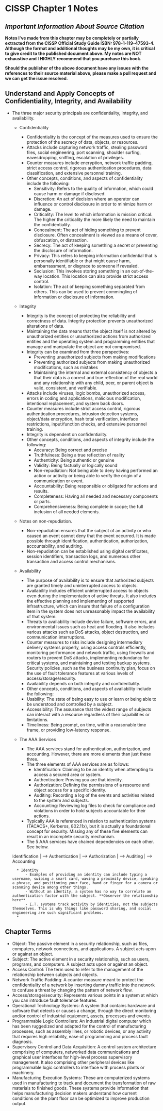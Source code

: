 # CISSP Chapter 1 Notes #

## *Important Information About Source Citation* ##

**Notes I've made from this chapter may be completely or partially extracted from the CISSP Official Study Guide ISBN: 978-1-119-47593-4. Although the format and additional thoughts may be my own, it is critical to give credit to the published document above. My notes are NOT exhaustive and I HIGHLY recommend that you purchase this book.**

**Should the publisher of the above document have any issues with the references to their source material above, please make a pull request and we can get the issue resolved.**

## Understand and Apply Concepts of Confidentiality, Integrity, and Availability ##

- The three major security principals are confidentiality, integrity, and availability.
	+ Confidentiality
		* Confidentiality is the concept of the measures used to ensure the protection of the secrecy of data, objects, or resources.
		* Attacks include capturing network traffic, stealing password files, social engineering, port scanning, shoulder surfing, eavesdropping, sniffing, escalation of privileges.
		* Counter measures include encryption, network traffic padding, strict access control, rigorous authentication procedures, data classification, and extensive personnel training.
		* Other concepts, conditions, and aspects of confidentiality include the following:
			- Sensitivity: Refers to the quality of information, which could cause harm or damage if disclosed.
			- Discretion: An act of decision where an operator can influence or control disclosure in order to minimize harm or damage.
			- Criticality: The level to which information is mission critical. The higher the criticality the more likely the need to maintain the confidentiality.
			- Concealment: The act of hiding something to prevent disclosure. Often concealment is viewed as a means of cover, obfuscation, or distraction.
			- Secrecy: The act of keeping something a secret or preventing the disclosure of information.
			- Privacy: This refers to keeping information confidential that is personally identifiable or that might cause harm, embarrassment, or disgrace to someone if revealed.
			- Seclusion: This involves storing something in an out-of-the-way location. This location can also provide strict access control.
			- Isolation: The act of keeping something separated from others. This can be used to prevent commingling of information or disclosure of information.

	+ Integrity
		* Integrity is the concept of protecting the reliability and correctness of data. Integrity protection prevents unauthorized alterations of data. 
		* Maintaining the data means that the object itself is not altered by unauthorized entities or unauthorized actions from authorized entities and the operating system and programming entities that manage and manipulate the object are not compromised.
		* Integrity can be examined from three perspectives:
			- Preventing unauthorized subjects from making modifications
			- Preventing authorized subjects from making unauthorized modifications, such as mistakes
			- Maintaining the internal and external consistency of objects a that their data is a correct and true reflection of the real world and any relationship with any child, peer, or parent object is valid, consistent, and verifiable.
		* Attacks include viruses, logic bombs, unauthorized access, errors in coding and applications, malicious modification, intentional replacement, and system back doors.
		* Counter measures include strict access control, rigorous authentication procedures, intrusion detection systems, object/data encryption, hash total verification, interface restrictions, input/function checks, and extensive personnel training.
		* Integrity is dependent on confidentiality.
		* Other concepts, conditions, and aspects of integrity include the following:
			- Accuracy: Being correct and precise
			- Truthfulness: Being a true reflection of reality
			- Authenticity: Being authentic or genuine
			- Validity: Being factually or logically sound
			- Non-repudiation: Not being able to deny having performed an action or activity or being able to verify the origin of a communication or event.
			- Accountability: Being responsible or obligated for actions and results.
			- Completeness: Having all needed and necessary components or parts.
			- Comprehensiveness: Being complete in scope; the full inclusion of all needed elements.
			
	+ Notes on non-repudiation.
		* Non-repudiation ensures that the subject of an activity or who caused an event cannot deny that the event occurred. It is made possible through identification, authentication, authorization, accountability, and auditing.
		* Non-repudiation can be established using digital certificates, session identifiers, transaction logs, and numerous other transaction and access control mechanisms.

	+ Availability
		* The purpose of availability is to ensure that authorized subjects are granted timely and uninterrupted access to objects. 
		* Availability includes efficient uninterrupted access to objects even during the implementation of active threats. It also includes the effective planning and implementing of supported infrastructure, which can insure that failure of a configuration item in the system does not unreasonably impact the availability of that system.
		* Threats to availability include device failure, software errors, and environmental issues such as heat and flooding. It also includes various attacks such as DoS attacks, object destruction, and communication interruptions.
		* Counter measures to risks include designing intermediary delivery systems properly, using access controls efficiently, monitoring performance and network traffic, using firewalls and routers to prevent DoS attacks, implementing redundancy for critical systems, and maintaining and testing backup systems. Security policies ,such as the business continuity plan, focus on the use of fault tolerance features at various levels of access/storage/security.
		* Availability depends on both integrity and confidentiality.
		* Other concepts, conditions, and aspects of availability include the following:
		* Usability: The state of being easy to use or learn or being able to be understood and controlled by a subject.
		* Accessibility: The assurance that the widest range of subjects can interact with a resource regardless of their capabilities or limitations.
		* Timeliness: Being prompt, on time, within a reasonable time frame, or providing low-latency response.  

	+ The AAA Services
		* The AAA services stand for authentication, authorization, and accounting. However, there are more elements than just these three.
		* The three elements of AAA services are as follows:
			- Identification: Claiming to be an identity when attempting to access a secured area or system.
			- Authentication: Proving you are that identity.
			- Authorization: Defining the permissions of a resource and object access for a specific identity.
			- Auditing: Recording a log of the events and activities related to the system and subjects.
			- Accounting: Reviewing log files to check for compliance and violations in order to hold subjects accountable for their actions.
		* Typically AAA is referenced in relation to authentication systems (TACACS+, Kerberos, 802.11x), but it is actually a foundational concept for security. Missing any of these five elements can result in an incomplete security mechanism.
		* The 5 AAA services have chained dependencies on each other. See below.
		
	Identification
	|
	--> Authentication
		|
		--> Authorization
			|
			--> Auditing
				|
				--> Accounting
				
		* Identity
			- Examples of providing an identity can include typing a username, swiping a smart card, waving a proximity device, speaking a phrase, and positioning your face, hand or finger for a camera or scanning device among other things.
			- Without an identity, a system has no way to correlate an authentication factor with the subject. **Observer the relationship here**
			- I.T. systems track activity by identities, not the subjects themselves. This is why things like password sharing, and social engineering are such significant problems.
		* 

## Chapter Terms ##

- Object: The passive element in a security relationship, such as files, computers, network connections, and applications. A subject acts upon or against an object.
- Subject: The active element in a security relationship, such as users, programs, and computers. A subject acts upon or against an object.
- Access Control: The term used to refer to the management of the relationship between subjects and objects.
- Network Traffic Padding: A counter measure meant to protect the confidentiality of a network by inserting dummy traffic into the network to confuse a threat by changing the pattern of network flow.
- Access/storage/security: Represents various points in a system at which you can introduce fault tolerance features.
- Operational Technology Systems: A system that contains hardware and software that detects or causes a change, through the direct monitoring and/or control of industrial equipment, assets, processes and events.
- Programmable Logic Controllers: An industrial digital computer which has been ruggedized and adapted for the control of manufacturing processes, such as assembly lines, or robotic devices, or any activity that requires high reliability, ease of programming and process fault diagnosis.
- Supervisory Control and Data Acquisition: A control system architecture comprising of computers, networked data communications and graphical user interfaces for high-level process supervisory management. It also comprising other peripheral devices like programmable logic controllers to interface with process plants or machinery.
- Manufacturing Execution Systems: These are computerized systems used in manufacturing to track and document the transformation of raw materials to finished goods. These systems provide information that helps manufacturing decision makers understand how current conditions on the plant floor can be optimized to improve production output.